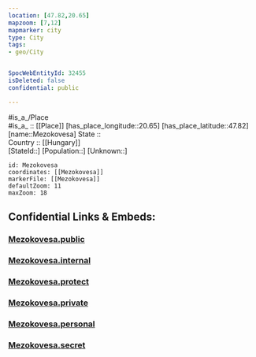 ```yaml
---
location: [47.82,20.65] 
mapzoom: [7,12] 
mapmarker: city 
type: City
tags:
- geo/City


SpocWebEntityId: 32455
isDeleted: false
confidential: public

---
```

#is_a_/Place  
#is_a_ :: [[Place]] 
[has_place_longitude::20.65] 
[has_place_latitude::47.82] 
[name::Mezokovesa] 
State ::  
Country :: [[Hungary]]  
[StateId::] 
[Population::] 
[Unknown::] 


```leaflet
id: Mezokovesa
coordinates: [[Mezokovesa]] 
markerFile: [[Mezokovesa]] 
defaultZoom: 11 
maxZoom: 18
```


## Confidential Links & Embeds: 

### [Mezokovesa.public](/_public/\Earth\Continent\Europe\Europe~East\Hungary\Counties~Hungary\Borsod-Abaúj-Zemplén\CityMezokovesa.public.md) 

### [Mezokovesa.internal](/_internal/\Earth\Continent\Europe\Europe~East\Hungary\Counties~Hungary\Borsod-Abaúj-Zemplén\CityMezokovesa.internal.md) 

### [Mezokovesa.protect](/_protect/\Earth\Continent\Europe\Europe~East\Hungary\Counties~Hungary\Borsod-Abaúj-Zemplén\CityMezokovesa.protect.md) 

### [Mezokovesa.private](/_private/\Earth\Continent\Europe\Europe~East\Hungary\Counties~Hungary\Borsod-Abaúj-Zemplén\CityMezokovesa.private.md) 

### [Mezokovesa.personal](/_personal/\Earth\Continent\Europe\Europe~East\Hungary\Counties~Hungary\Borsod-Abaúj-Zemplén\CityMezokovesa.personal.md) 

### [Mezokovesa.secret](/_secret/\Earth\Continent\Europe\Europe~East\Hungary\Counties~Hungary\Borsod-Abaúj-Zemplén\CityMezokovesa.secret.md)

